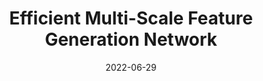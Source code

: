 ---
title: "Efficient Multi-Scale Feature Generation Network"
collection: publications
permalink: /publication/2022-06-29-emg
excerpt: ''
date: 2022-06-29
venue: 'Korea Computer Congress (KCC)'
paper: 'https://www.dbpia.co.kr/journal/articleDetail?nodeId=NODE11113433'
citation: ''
authors: 'Gwanghan Lee, <strong> Saebyeol Shin </strong>, Simon S. Woo'
image: 'images/EMGNet.png'
---